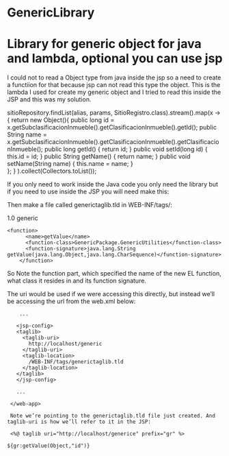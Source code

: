 # GenericLibrary
# Library for generic object for java and lambda, optional  you can use jsp

I   could not to  read a Object type from java inside the jsp so  a need to create a functiion for that because 
jsp can not read this type the object.
This is the lambda I used for  create my generic object and I tried to read this inside the JSP and  this  was my solution.

sitioRepository.findList(alias, params, SitioRegistro.class).stream().map(x ->{ return  new Object(){
				public long id = x.getSubclasificacionInmueble().getClasificacionInmueble().getId();
				public String name = x.getSubclasificacionInmueble().getClasificacionInmueble().getClasificacionInmueble();
				public long getId() {
					return id;
				}
				public void setId(long id) {
					this.id = id;
				}
				public String getName() {
					return name;
				}
				public void setName(String name) {
					this.name = name;
				}		
			}; } ).collect(Collectors.toList());

If you only need to work inside the Java code  you only need the library but if you need to use 
inside the JSP you will need  make this:

Then make a file called generictaglib.tld in WEB-INF/tags/:

<?xml version="1.0" encoding="UTF-8"?>
<taglib version="2.1" xmlns="http://java.sun.com/xml/ns/javaee"
 xmlns:xsi="http://www.w3.org/2001/XMLSchema-instance" xsi:schemaLocation="http://java.sun.com/xml/ns/javaee http://java.sun.com/xml/ns/javaee/web-jsptaglibrary_2_1.xsd">
 <tlib-version>1.0</tlib-version>
 <short-name>generic</short-name>
 
 	<function>
          <name>getValue</name>
          <function-class>GenericPackage.GenericUtilities</function-class>
          <function-signature>java.lang.String getValue(java.lang.Object,java.lang.CharSequence)</function-signature>
     	</function>  
</taglib>

So Note the function part, which specified the name of the new EL function, what class it resides in and its function signature.

The uri would be used if we were accessing this directly, but instead we’ll be accessing the url from the web.xml below:

<web-app 
        xmlns="http://java.sun.com/xml/ns/j2ee"
        xmlns:xsi="http://www.w3.org/2001/XMLSchema-instance"
        xsi:schemaLocation="http://java.sun.com/xml/ns/j2ee http://java.sun.com/xml/ns/j2ee/web-app_2_4.xsd"
        version="2.4">

        ...

       <jsp-config>
       <taglib>
         <taglib-uri>
           http://localhost/generic
         </taglib-uri>
         <taglib-location>
           /WEB-INF/tags/generictaglib.tld
         </taglib-location>
       </taglib> 
       </jsp-config>

       ...

     </web-app>
     
     Note we’re pointing to the generictaglib.tld file just created. And taglib-uri is how we’ll refer to it in the JSP:
     
     <%@ taglib uri="http://localhost/generice" prefix="gr" %> 

    ${gr:getValue(Object,"id")}
